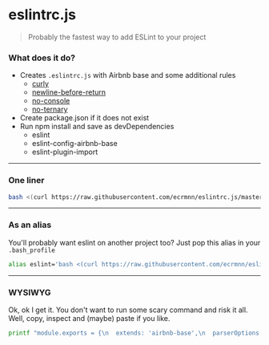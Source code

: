 # eslintrc.js
> Probably the fastest way to add ESLint to your project

### What does it do?
- Creates ``.eslintrc.js`` with Airbnb base and some additional rules
  - [curly](https://eslint.org/docs/rules/curly)
  - [newline-before-return](https://eslint.org/docs/rules/newline-before-return)
  - [no-console](https://eslint.org/docs/rules/no-console)
  - [no-ternary](https://eslint.org/docs/rules/no-ternary)
- Create package.json if it does not exist
- Run npm install and save as devDependencies
  - eslint
  - eslint-config-airbnb-base
  - eslint-plugin-import

---

### One liner
```bash
bash <(curl https://raw.githubusercontent.com/ecrmnn/eslintrc.js/master/init.sh)
```

---

### As an alias
You'll probably want eslint on another project too?
Just pop this alias in your ``.bash_profile``
```bash
alias eslint='bash <(curl https://raw.githubusercontent.com/ecrmnn/eslintrc.js/master/init.sh)'
```

---

### WYSIWYG
Ok, ok I get it. You don't want to run some scary command and risk it all. Well, copy, inspect and (maybe) paste if you like.
```bash
printf "module.exports = {\n  extends: 'airbnb-base',\n  parserOptions: {\n    sourceType: 'script',\n  },\n  plugins: [\n    'import',\n  ],\n  rules: {\n    'curly': 'error',\n    'newline-before-return': 'error',\n    'no-console': 'error',\n    'no-ternary': 'error',\n  },\n};\n" > .eslintrc.js && [ -f package.json ] || echo {} > package.json && npm install eslint eslint-config-airbnb-base eslint-plugin-import -D
```
